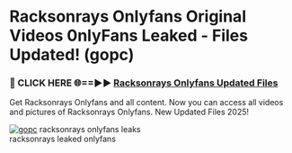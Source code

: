 # Racksonrays Onlyfans Original Videos 0nlyFans Leaked - Files Updated! (gopc)

<h3>🔴 CLICK HERE 🌐==►► <a href="https://tinyurl.com/2jnfzry5" rel="nofollow">Racksonrays Onlyfans Updated Files</a></h3>

Get Racksonrays Onlyfans and all content. Now you can access all videos and pictures of Racksonrays Onlyfans. New Updated Files 2025!

[![gopc](https://i.imgur.com/GyGTBgg.gif)](https://tinyurl.com/2jnfzry5)
racksonrays onlyfans leaks<br>
racksonrays leaked onlyfans